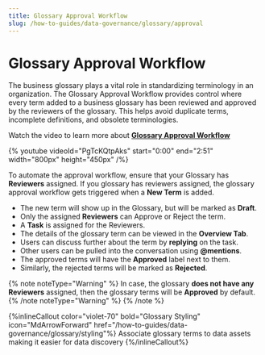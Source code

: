 ```yaml
---
title: Glossary Approval Workflow
slug: /how-to-guides/data-governance/glossary/approval
---
```


# Glossary Approval Workflow

The business glossary plays a vital role in standardizing terminology in an organization. The Glossary Approval Workflow provides control where every term added to a business glossary has been reviewed and approved by the reviewers of the glossary. This helps avoid duplicate terms, incomplete definitions, and obsolete terminologies.

Watch the video to learn more about **[Glossary Approval Workflow](https://www.youtube.com/watch?v=PgTcKQtpAks&t=4s)**

{% youtube videoId="PgTcKQtpAks" start="0:00" end="2:51" width="800px" height="450px" /%}

To automate the approval workflow, ensure that your Glossary has **Reviewers** assigned. If you glossary has reviewers assigned, the glossary approval workflow gets triggered when a **New Term** is added.

- The new term will show up in the Glossary, but will be marked as **Draft**. 
- Only the assigned **Reviewers** can Approve or Reject the term.
- A **Task** is assigned for the Reviewers.
- The details of the glossary term can be viewed in the **Overview Tab**.
- Users can discuss further about the term by **replying** on the task.
- Other users can be pulled into the conversation using **@mentions**.
- The approved terms will have the **Approved** label next to them.
- Similarly, the rejected terms will be marked as **Rejected**.

{% note noteType="Warning" %} 
In case, the glossary **does not have any Reviewers** assigned, then the glossary terms will be **Approved** by default.
{% /note noteType="Warning" %}
{% /note %}

{%inlineCallout
  color="violet-70"
  bold="Glossary Styling"
  icon="MdArrowForward"
  href="/how-to-guides/data-governance/glossary/styling"%}
  Associate glossary terms to data assets making it easier for data discovery
{%/inlineCallout%}